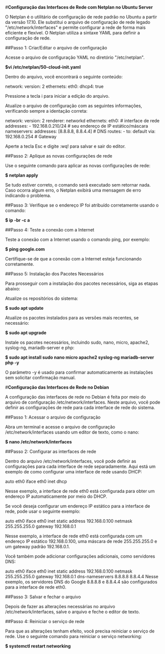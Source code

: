 #**Configuração das Interfaces de Rede com Netplan no Ubuntu Server**

O Netplan é o utilitário de configuração de rede padrão no Ubuntu a partir da versão 17.10. Ele substitui o arquivo de configuração de rede legado "/etc/network/interfaces" e permite configurar a rede de forma mais eficiente e flexível. O Netplan utiliza a sintaxe YAML para definir a configuração de rede.

##Passo 1: Criar/Editar o arquivo de configuração

Acesse o arquivo de configuração YAML no diretório "/etc/netplan".

**$vi /etc/netplan/50-cloud-init.yaml**

Dentro do arquivo, você encontrará o seguinte conteúdo:

network:
  version: 2
  ethernets:
    eth0:
      dhcp4: true

Pressione a tecla i para iniciar a edição do arquivo.

Atualize o arquivo de configuração com as seguintes informações, verificando sempre a identação correta:

network:
  version: 2
  renderer: networkd
  ethernets:
    eth0: # interface de rede
      addresses:
        - 192.168.0.210/24 # seu endereço de IP estático/máscara
      nameservers:
        addresses: [8.8.8.8, 8.8.4.4] # DNS
      routes:
        - to: default
          via: 192.168.0.254 # Gateway

Aperte a tecla Esc e digite :wq! para salvar e sair do editor.

##Passo 2: Aplique as novas configurações de rede

Use o seguinte comando para aplicar as novas configurações de rede:

**$ netplan apply**

Se tudo estiver correto, o comando será executado sem retornar nada. Caso ocorra algum erro, o Netplan exibirá uma mensagem de erro indicando o problema.

##Passo 3: Verifique se o endereço IP foi atribuído corretamente usando o comando:

**$ ip -br -c a**

##Passo 4: Teste a conexão com a Internet

Teste a conexão com a Internet usando o comando ping, por exemplo:


**$ ping google.com**

Certifique-se de que a conexão com a Internet esteja funcionando corretamente.

##Passo 5: Instalação dos Pacotes Necessários

Para prosseguir com a instalação dos pacotes necessários, siga as etapas abaixo:

Atualize os repositórios do sistema:

**$ sudo apt update**

Atualize os pacotes instalados para as versões mais recentes, se necessário:

**$ sudo apt upgrade**

Instale os pacotes necessários, incluindo sudo, nano, micro, apache2, syslog-ng, mariadb-server e php:

**$ sudo apt install sudo nano micro apache2 syslog-ng mariadb-server php -y**

O parâmetro -y é usado para confirmar automaticamente as instalações sem solicitar confirmação manual.

#**Configuração das Interfaces de Rede no Debian**

A configuração das interfaces de rede no Debian é feita por meio do arquivo de configuração 
 /etc/network/interfaces. Neste arquivo, você pode definir as configurações de rede para cada interface de rede do sistema.

##Passo 1: Acessar o arquivo de configuração

Abra um terminal e acesse o arquivo de configuração /etc/network/interfaces usando um editor de texto, como o nano:


**$ nano /etc/network/interfaces**

##Passo 2: Configurar as interfaces de rede

Dentro do arquivo /etc/network/interfaces, você pode definir as configurações para cada interface de rede separadamente. Aqui está um exemplo de como configurar uma interface de rede usando DHCP:


auto eth0
iface eth0 inet dhcp

Nesse exemplo, a interface de rede eth0 está configurada para obter um endereço IP automaticamente por meio do DHCP.

Se você deseja configurar um endereço IP estático para a interface de rede, pode usar o seguinte exemplo:


auto eth0
iface eth0 inet static
    address 192.168.0.100
    netmask 255.255.255.0
    gateway 192.168.0.1

Nesse exemplo, a interface de rede eth0 está configurada com um endereço IP estático 192.168.0.100, uma máscara de rede 255.255.255.0 e um gateway padrão 192.168.0.1.

Você também pode adicionar configurações adicionais, como servidores DNS:


auto eth0
iface eth0 inet static
    address 192.168.0.100
    netmask 255.255.255.0
    gateway 192.168.0.1
    dns-nameservers 8.8.8.8 8.8.4.4
Nesse exemplo, os servidores DNS do Google 8.8.8.8 e 8.8.4.4 são configurados para a interface de rede eth0.

##Passo 3: Salvar e fechar o arquivo

Depois de fazer as alterações necessárias no arquivo /etc/network/interfaces, salve o arquivo e feche o editor de texto.

##Passo 4: Reiniciar o serviço de rede

Para que as alterações tenham efeito, você precisa reiniciar o serviço de rede. Use o seguinte comando para reiniciar o serviço networking:


**$ systemctl restart networking**